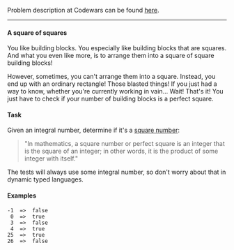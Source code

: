 Problem description at Codewars can be found
[here](https://www.codewars.com/kata/54c27a33fb7da0db0100040e/train/python).

-------------

#### A square of squares

You like building blocks. You especially like building blocks that are squares. And what you even
like more, is to arrange them into a square of square building blocks!
<br>

However, sometimes, you can't arrange them into a square. Instead, you end up with an ordinary
rectangle! Those blasted things! If you just had a way to know, whether you're currently working in
vain… Wait! That's it! You just have to check if your number of building blocks is a perfect square.

#### Task

Given an integral number, determine if it's a [square number](https://en.wikipedia.org/wiki/Square_number):

> "In mathematics, a square number or perfect square is an 
> integer that is the square of an integer; in other words, it is the 
> product of some integer with itself."

The tests will always use some integral number, so don't worry about that in dynamic typed
languages.

#### Examples

```
-1  =>  false
 0  =>  true
 3  =>  false
 4  =>  true
25  =>  true
26  =>  false
```
